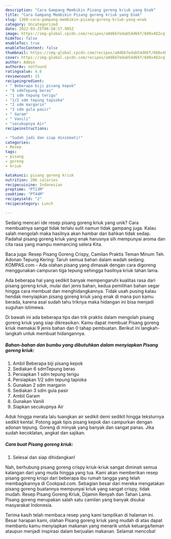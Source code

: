```yaml
---
description: "Cara Gampang Membikin Pisang goreng kriuk yang Enak"
title: "Cara Gampang Membikin Pisang goreng kriuk yang Enak"
slug: 1360-cara-gampang-membikin-pisang-goreng-kriuk-yang-enak
category: Uncategorized
date: 2022-03-25T06:58:57.995Z
image: https://img-global.cpcdn.com/recipes/a0d6b7edab54d66f/680x482cq70/pisang-goreng-kriuk-foto-resep-utama.jpg
hideToc: false
enableToc: true
enableTocContent: false
thumbnail: https://img-global.cpcdn.com/recipes/a0d6b7edab54d66f/680x482cq70/pisang-goreng-kriuk-foto-resep-utama.jpg
cover: https://img-global.cpcdn.com/recipes/a0d6b7edab54d66f/680x482cq70/pisang-goreng-kriuk-foto-resep-utama.jpg
author: Admin
authorAv: notfound
ratingvalue: 4.6
reviewcount: 15
recipeingredient:
- " Beberapa biji pisang kepok"
- "6 sdmTepung beras"
- "1 sdm tepung terigu"
- "1/2 sdm tepung tapioka"
- "2 sdm margarin"
- "3 sdm gula pasir"
- " Garam"
- " Vanili"
- "secukupnya Air"
recipeinstructions:

- "Sudah jadi dan siap dinikmati!"
categories:
- Resep
tags:
- pisang
- goreng
- kriuk

katakunci: pisang goreng kriuk 
nutrition: 206 calories
recipecuisine: Indonesian
preptime: "PT13M"
cooktime: "PT44M"
recipeyield: "2"
recipecategory: Lunch

---
```





Sedang mencari ide resep pisang goreng kriuk yang unik? Cara membuatnya sangat tidak terlalu sulit namun tidak gampang juga. Kalau salah mengolah maka hasilnya akan hambar dan bahkan tidak sedap. Padahal pisang goreng kriuk yang enak harusnya sih mempunyai aroma dan cita rasa yang mampu memancing selera Kita.





Baca juga: Resep Pisang Goreng Crispy, Camilan Praktis Teman Minum Teh. Adonan Tepung Kering: Taruh semua bahan dalam wadah sedang. KOMPAS.com - Ada olahan pisang yang dimasak dengan cara digoreng menggunakan campuran tiga tepung sehingga hasilnya kriuk tahan lama.

Ada beberapa hal yang sedikit banyak mempengaruhi kualitas rasa dari pisang goreng kriuk, mulai dari jenis bahan, kedua pemilihan bahan segar hingga cara membuat dan menghidangkannya. Tidak usah pusing kalau hendak menyiapkan pisang goreng kriuk yang enak di mana pun kamu berada, karena asal sudah tahu triknya maka hidangan ini bisa menjadi suguhan istimewa.






Di bawah ini ada beberapa tips dan trik praktis dalam mengolah pisang goreng kriuk yang siap dikreasikan. Kamu dapat membuat Pisang goreng kriuk memakai 9 jenis bahan dan 0 tahap pembuatan. Berikut ini langkah-langkah untuk membuat hidangannya.

<!--inarticleads1-->

##### Bahan-bahan dan bumbu yang dibutuhkan dalam menyiapkan Pisang goreng kriuk:

1. Ambil  Beberapa biji pisang kepok
1. Sediakan 6 sdmTepung beras
1. Persiapkan 1 sdm tepung terigu
1. Persiapkan 1/2 sdm tepung tapioka
1. Gunakan 2 sdm margarin
1. Sediakan 3 sdm gula pasir
1. Ambil  Garam
1. Gunakan  Vanili
1. Siapkan secukupnya Air


Aduk hingga merata lalu tuangkan air sedikit demi sedikit hingga teksturnya sedikit kental. Potong agak tipis pisang kepok dan campurkan dengan adonan tepung. Goreng di minyak yang banyak dan sangat panas. Jika sudah kecoklatan, angkat dan sajikan. 

<!--inarticleads2-->

##### Cara buat Pisang goreng kriuk:


1. Selesai dan siap dihidangkan!

Nah, berhubung pisang goreng crispy kriuk-kriuk sangat diminati semua kalangan dari yang muda hingga yang tua. Kami akan memberikan resep pisang goreng krispi dari beberapa ibu rumah tangga yang telah membagikannya di Cookpad.com. Sebagian besar dari mereka mengatakan pisang goreng buatannya mempunyai kriuk yang sangat crispy, tidak mudah. Resep Pisang Goreng Kriuk, Dijamin Renyah dan Tahan Lama. Pisang goreng merupakan salah satu camilan yang banyak disukai masyarakat Indonesia. 

Terima kasih telah membaca resep yang kami tampilkan di halaman ini. Besar harapan kami, olahan Pisang goreng kriuk yang mudah di atas dapat membantu kamu menyiapkan makanan yang menarik untuk keluarga/teman ataupun menjadi inspirasi dalam berjualan makanan. Selamat mencoba!
